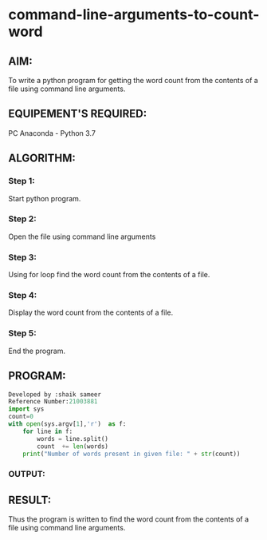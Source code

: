# command-line-arguments-to-count-word
## AIM:
To write a python program for getting the word count from the contents of a file using command line arguments.
## EQUIPEMENT'S REQUIRED: 
PC
Anaconda - Python 3.7
## ALGORITHM: 
### Step 1:
Start python program.

### Step 2: 
 Open the file using command line arguments
### Step 3: 
Using for loop find the word count from the contents of a file.
### Step 4: 
Display the word count from the contents of a file.

### Step 5: 
End the program.



## PROGRAM:
```python
Developed by :shaik sameer
Reference Number:21003881
import sys
count=0 
with open(sys.argv[1],'r')  as f:
    for line in f:    
        words = line.split()
        count  += len(words) 
    print("Number of words present in given file: " + str(count))
```

### OUTPUT:




## RESULT:
Thus the program is written to find the word count from the contents of a file using command line arguments.
